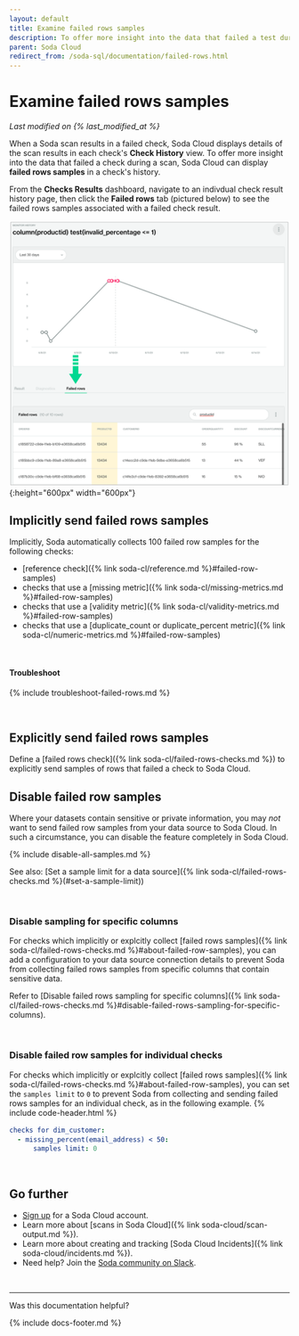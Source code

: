 ```yaml
---
layout: default
title: Examine failed rows samples
description: To offer more insight into the data that failed a test during a scan, Soda Cloud can display failed rows in a check's history.
parent: Soda Cloud
redirect_from: /soda-sql/documentation/failed-rows.html
---
```


# Examine failed rows samples
*Last modified on {% last_modified_at %}*

When a Soda scan results in a failed check, Soda Cloud displays details of the scan results in each check's **Check History** view. To offer more insight into the data that failed a check during a scan, Soda Cloud can display **failed rows samples** in a check's history. 

From the **Checks Results** dashboard, navigate to an indivdual check result history page, then click the **Failed rows** tab (pictured below) to see the failed rows samples associated with a failed check result. 

![failed-rows](/assets/images/failed-rows.png){:height="600px" width="600px"}

## Implicitly send failed rows samples

Implicitly, Soda automatically collects 100 failed row samples for the following checks:
* [reference check]({% link soda-cl/reference.md %}#failed-row-samples) 
* checks that use a [missing metric]({% link soda-cl/missing-metrics.md %}#failed-row-samples)
* checks that use a [validity metric]({% link soda-cl/validity-metrics.md %}#failed-row-samples)
* checks that use a [duplicate_count or duplicate_percent metric]({% link soda-cl/numeric-metrics.md %}#failed-row-samples)

<br />

#### Troubleshoot

{% include troubleshoot-failed-rows.md %}

<br />

## Explicitly send failed rows samples

Define a [failed rows check]({% link soda-cl/failed-rows-checks.md %}) to explicitly send samples of rows that failed a check to Soda Cloud.

## Disable failed row samples

Where your datasets contain sensitive or private information, you may *not* want to send failed row samples from your data source to Soda Cloud. In such a circumstance, you can disable the feature completely in Soda Cloud.

{% include disable-all-samples.md %}

See also: [Set a sample limit for a data source]({% link soda-cl/failed-rows-checks.md %}(#set-a-sample-limit))

<br />

### Disable sampling for specific columns

For checks which implicitly or explcitly collect [failed rows samples]({% link soda-cl/failed-rows-checks.md %}#about-failed-row-samples), you can add a configuration to your data source connection details to prevent Soda from collecting failed rows samples from specific columns that contain sensitive data. 

Refer to [Disable failed rows sampling for specific columns]({% link soda-cl/failed-rows-checks.md %}#disable-failed-rows-sampling-for-specific-columns).

<br />

### Disable failed row samples for individual checks

For checks which implicitly or explcitly collect [failed rows samples]({% link soda-cl/failed-rows-checks.md %}#about-failed-row-samples), you can set the `samples limit` to `0` to prevent Soda from collecting and sending failed rows samples for an individual check, as in the following example.
{% include code-header.html %}
```yaml
checks for dim_customer:
  - missing_percent(email_address) < 50:
      samples limit: 0
```
<br />


## Go further

* <a href="https://cloud.soda.io/signup" target="_blank"> Sign up</a> for a Soda Cloud account.
* Learn more about [scans in Soda Cloud]({% link soda-cloud/scan-output.md %}).
* Learn more about creating and tracking [Soda Cloud Incidents]({% link soda-cloud/incidents.md %}).
* Need help? Join the <a href="https://community.soda.io/slack" target="_blank"> Soda community on Slack</a>.

<br />

---

Was this documentation helpful?

<!-- LikeBtn.com BEGIN -->
<span class="likebtn-wrapper" data-theme="tick" data-i18n_like="Yes" data-ef_voting="grow" data-show_dislike_label="true" data-counter_zero_show="true" data-i18n_dislike="No"></span>
<script>(function(d,e,s){if(d.getElementById("likebtn_wjs"))return;a=d.createElement(e);m=d.getElementsByTagName(e)[0];a.async=1;a.id="likebtn_wjs";a.src=s;m.parentNode.insertBefore(a, m)})(document,"script","//w.likebtn.com/js/w/widget.js");</script>
<!-- LikeBtn.com END -->

{% include docs-footer.md %}